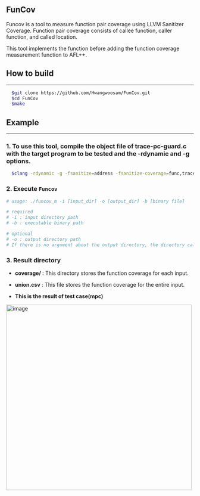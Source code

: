 ## FunCov
  Funcov is a tool to measure function pair coverage using LLVM Sanitizer Coverage.
  Function pair coverage consists of callee function, caller function, and called location.

  This tool implements the function before adding the function coverage measurement function to AFL++.

## How to build
------------------------------------
```bash  
  $git clone https://github.com/Hwangwoosam/FunCov.git
  $cd FunCov
  $make
```

## Example
-----------------------------------
### 1. To use this tool, compile the object file of trace-pc-guard.c with the target program to be tested and the -rdynamic and -g options.
```bash
  $clang -rdynamic -g -fsanitize=address -fsanitize-coverage=func,trace-pc-guard execute_file_name trace-pc-guard.o shared_memory.o
```

### 2. Execute `Funcov`
```bash
# usage: ./funcov_m -i [input_dir] -o [output_dir] -b [binary file]

# required
# -i : input directory path
# -b : executable binary path 

# optional
# -o : output directory path
# If there is no argument about the output directory, the directory called output is set as a default value. 
```
### 3. Result directory

* **coverage/** : This directory stores the function coverage for each input.
* **union.csv** : This file stores the function coverage for the entire input.

* **This is the result of test case(mpc)**

<img width="498" alt = "image" src="https://user-images.githubusercontent.com/61729954/154293590-7ef9b8e4-3a1f-48ff-8da7-f1d4edca936a.png">

